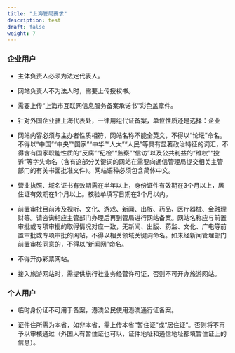 ```yaml
---
title: "上海管局要求"
description: test
draft: false
weight: 7
---
```




### 企业用户

- 主体负责人必须为法定代表人。

- 网站负责人不为法人时，需要上传授权书。

- 需要上传“上海市互联网信息服务备案承诺书”彩色盖章件。

- 针对外国企业驻上海代表处，一律用组代证备案，单位性质还是选择：企业

- 网站内容必须与主办者性质相符，网站名称不能全英文，不得以“论坛”命名。不得以“中国”“中央”“国家”“中华”“人大”“人民”等具有显著政治特征的词汇，不得含有国家职能性质的“反腐”“纪检”“监察”“信访”以及公共利益的“维权”“投诉”等字头命名（含有这部分关键词的网站在需要向通信管理局提交相关主管部门的有关书面批准文件）。网站语种必须包含简体中文。

- 营业执照、域名证书有效期需在半年以上，身份证件有效期在3个月以上，居住证有效期在1个月以上。核验单填写日期在3个月以内。

- 前置审批目前涉及视听、文化、游戏、新闻、出版、药品、医疗器械、金融理财等。请咨询相应主管部门办理后再到管局进行网站备案。网站名称应与前置审批或专项审批的取得情况对应一致，无新闻、出版、药监、文化、广电等前置审批或专项审批的网站，不得以相关领域关键词命名。如未经新闻管理部门前置审核同意的，不得以“新闻网”命名。

- 不得开办彩票网站。

- 接入旅游网站时，需提供旅行社业务经营许可证，否则不可开办旅游网站。


### 个人用户

- 临时身份证不可用于备案，港澳公民使用港澳通行证备案。

- 证件住所需为本省，如非本省，需上传本省“暂住证”或“居住证”。否则将不再予以审核通过（外国人有暂住证也可以，证件地址和通信地址都填暂住证上的信息）。